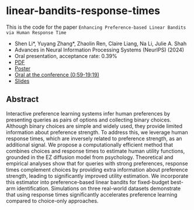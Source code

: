 # linear-bandits-response-times
This is the code for the paper `Enhancing Preference-based Linear Bandits via Human Response Time`
* Shen Li*, Yuyang Zhang*, Zhaolin Ren, Claire Liang, Na Li, Julie A. Shah
* Advances in Neural Information Processing Systems (NeurIPS) (2024)
* Oral presentation, acceptance rate: 0.39%
* [PDF](https://arxiv.org/abs/2409.05798)
* [Poster](https://shenlirobot.github.io/docs/24-NeurIPS-Li-Zhang-Ren-Liang-Li-Shah-poster.pdf)
* [Oral at the conference (0:59-19:19)](https://neurips.cc/virtual/2024/session/98061)
* [Slides](https://shenlirobot.github.io/docs/24-NeurIPS-Li-Zhang-Ren-Liang-Li-Shah-slides.pdf)

## Abstract
Interactive preference learning systems infer human preferences by presenting queries as pairs of options and collecting binary choices. Although binary choices are simple and widely used, they provide limited information about preference strength. To address this, we leverage human response times, which are inversely related to preference strength, as an additional signal. We propose a computationally efficient method that combines choices and response times to estimate human utility functions, grounded in the EZ diffusion model from psychology. Theoretical and empirical analyses show that for queries with strong preferences, response times complement choices by providing extra information about preference strength, leading to significantly improved utility estimation. We incorporate this estimator into preference-based linear bandits for fixed-budget best-arm identification. Simulations on three real-world datasets demonstrate that using response times significantly accelerates preference learning compared to choice-only approaches.
